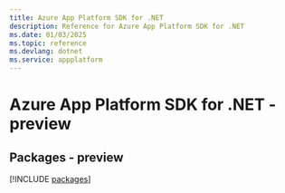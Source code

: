 ```yaml
---
title: Azure App Platform SDK for .NET
description: Reference for Azure App Platform SDK for .NET
ms.date: 01/03/2025
ms.topic: reference
ms.devlang: dotnet
ms.service: appplatform
---
```

# Azure App Platform SDK for .NET - preview
## Packages - preview
[!INCLUDE [packages](app-platform-index.md)]